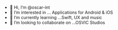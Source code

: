 - 👋 Hi, I’m @oscar-int
- 👀 I’m interested in ... Applications for Android & iOS
- 🌱 I’m currently learning ...Swift, UX and music
- 💞️ I’m looking to collaborate on ...OSVIC Studios


<!---
oscar-int/oscar-int is a ✨ special ✨ repository because its `README.md` (this file) appears on your GitHub profile.
You can click the Preview link to take a look at your changes.
--->

